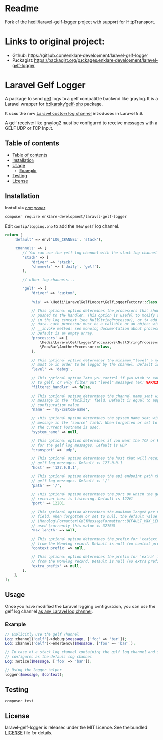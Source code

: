 # Readme
Fork of the hedii/laravel-gelf-logger project with support for HttpTransport.

# Links to original project:
* Github: https://github.com/enklare-development/laravel-gelf-logger
* Packagist: https://packagist.org/packages/enklare-development/laravel-gelf-logger


# Laravel Gelf Logger

A package to send [gelf](http://docs.graylog.org/en/2.1/pages/gelf.html) logs to a gelf compatible backend like graylog. It is a Laravel wrapper for [bzikarsky/gelf-php](https://github.com/bzikarsky/gelf-php) package.

It uses the new [Laravel custom log channel](https://laravel.com/docs/master/logging) introduced in Laravel 5.6.

A gelf receiver like graylog2 must be configured to receive messages with a GELF UDP or TCP Input.

## Table of contents

- [Table of contents](#table-of-contents)
- [Installation](#installation)
- [Usage](#usage)
  - [Example](#example)
- [Testing](#testing)
- [License](#license)

## Installation

Install via [composer](https://getcomposer.org/doc/00-intro.md)

```sh
composer require enklare-development/laravel-gelf-logger
```

Edit `config/logging.php` to add the new `gelf` log channel.

```php
return [
    'default' => env('LOG_CHANNEL', 'stack'),

    'channels' => [
        // You can use the gelf log channel with the stack log channel
        'stack' => [
            'driver' => 'stack',
            'channels' => ['daily', 'gelf'],
        ],

        // other log channels...

        'gelf' => [
            'driver' => 'custom',

            'via' => \Hedii\LaravelGelfLogger\GelfLoggerFactory::class,

            // This optional option determines the processors that should be
            // pushed to the handler. This option is useful to modify a field
            // in the log context (see NullStringProcessor), or to add extra
            // data. Each processor must be a callable or an object with an
            // __invoke method: see monolog documentation about processors.
            // Default is an empty array.
            'processors' => [
                \Hedii\LaravelGelfLogger\Processors\NullStringProcessor::class,
                \Foo\Bar\AnotherProcessor::class,
            ],

            // This optional option determines the minimum "level" a message
            // must be in order to be logged by the channel. Default is 'debug'
            'level' => 'debug',

            // This optional option lets you control if you wish to send "level" and higher
            // to gelf, or only filter out "level" messages (ex: WARNING, ERROR, CRITICAL or only WARNING and not any other levels) 
            'filtered_handler' => false,

            // This optional option determines the channel name sent with the
            // message in the 'facility' field. Default is equal to app.env
            // configuration value
            'name' => 'my-custom-name',

            // This optional option determines the system name sent with the
            // message in the 'source' field. When forgotten or set to null,
            // the current hostname is used.
            'system_name' => null,

            // This optional option determines if you want the TCP or HTTP transport
            // for the gelf log messages. Default is UDP
            'transport' => 'udp',

            // This optional option determines the host that will receive the
            // gelf log messages. Default is 127.0.0.1
            'host' => '127.0.0.1',

            // This optional option determines the api endpoint path that receives
            // gelf log messages. Default is '/'
            'path' => '/',

            // This optional option determines the port on which the gelf
            // receiver host is listening. Default is 12201
            'port' => 12201,

            // This optional option determines the maximum length per message
            // field. When forgotten or set to null, the default value of 
            // \Monolog\Formatter\GelfMessageFormatter::DEFAULT_MAX_LENGTH is
            // used (currently this value is 32766)
            'max_length' => null,

            // This optional option determines the prefix for 'context' fields
            // from the Monolog record. Default is null (no context prefix)
            'context_prefix' => null,

            // This optional option determines the prefix for 'extra' fields
            // from the Monolog record. Default is null (no extra prefix)
            'extra_prefix' => null,
        ],
    ],
];
```

## Usage

Once you have modified the Laravel logging configuration, you can use the gelf log channel [as any Laravel log channel](https://laravel.com/docs/master/logging#writing-log-messages).

### Example

```php
// Explicitly use the gelf channel
Log::channel('gelf')->debug($message, ['foo' => 'bar']);
Log::channel('gelf')->emergency($message, ['foo' => 'bar']);

// In case of a stack log channel containing the gelf log channel and stack
// configured as the default log channel
Log::notice($message, ['foo' => 'bar']);

// Using the logger helper
logger($message, $context);
```

## Testing

```
composer test
```

## License

laravel-gelf-logger is released under the MIT Licence. See the bundled [LICENSE](https://github.com/enklare-development/laravel-gelf-logger/blob/master/LICENSE.md) file for details.